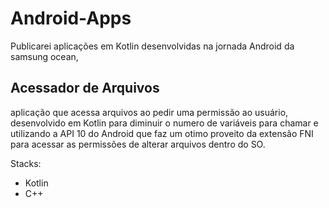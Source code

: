 # Android-Apps
Publicarei aplicações em Kotlin desenvolvidas na jornada Android da samsung ocean,

## Acessador de Arquivos
aplicação que acessa arquivos ao pedir uma permissão ao usuário, desenvolvido em Kotlin para diminuir o numero de variáveis para chamar e utilizando a API 10 do Android que faz um otimo proveito da extensão FNI para acessar as permissões de alterar arquivos dentro do SO.

Stacks:
- Kotlin
- C++
